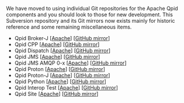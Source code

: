 We have moved to using individual Git repositories for the Apache Qpid components and you should look to those for new development. This Subversion repository and its Git mirrors now exists mainly for historic reference and some remaining miscellaneous items.

* Qpid Broker-J [[Apache](https://gitbox.apache.org/repos/asf/qpid-broker-j.git)] [[GitHub mirror](https://github.com/apache/qpid-broker-j)]
* Qpid CPP [[Apache](https://gitbox.apache.org/repos/asf/qpid-cpp.git)] [[GitHub mirror](https://github.com/apache/qpid-cpp)]
* Qpid Dispatch [[Apache](https://gitbox.apache.org/repos/asf/qpid-dispatch.git)] [[GitHub mirror](https://github.com/apache/qpid-dispatch)]
* Qpid JMS [[Apache](https://gitbox.apache.org/repos/asf/qpid-jms.git)] [[GitHub mirror](https://github.com/apache/qpid-jms)]
* Qpid JMS AMQP 0-x [[Apache](https://gitbox.apache.org/repos/asf/qpid-jms-amqp-0-x.git)] [[GitHub mirror](https://github.com/apache/qpid-jms-amqp-0-x)]
* Qpid Proton [[Apache](https://gitbox.apache.org/repos/asf/qpid-proton.git)] [[GitHub mirror](https://github.com/apache/qpid-proton)]
* Qpid Proton-J [[Apache](https://gitbox.apache.org/repos/asf/qpid-proton-j.git)] [[GitHub mirror](https://github.com/apache/qpid-proton-j)]
* Qpid Python [[Apache](https://gitbox.apache.org/repos/asf/qpid-python.git)] [[GitHub mirror](https://github.com/apache/qpid-python)]
* Qpid Interop Test [[Apache](https://gitbox.apache.org/repos/asf/qpid-interop-test.git)] [[GitHub mirror](https://github.com/apache/qpid-interop-test)]
* Qpid Site [[Apache](https://gitbox.apache.org/repos/asf/qpid-site.git)] [[GitHub mirror](https://github.com/apache/qpid-site)]

